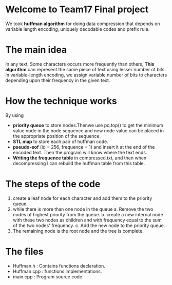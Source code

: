 # Welcome to Team17 Final project

We took **huffman algorithm** for doing data compression that depends on variable length encoding, uniquely decodable codes and prefix rule.

# The main idea
In any text, Some characters occurs more frequently than others, **This algorithm** can represent the same piece of text using lesser number of bits. In variable-length encoding, we assign variable number of bits to characters depending upon their frequency in the given text.

# How the technique works
 
 By using 
 
* **priority queue** to store nodes.Thenwe use pq.top() to get the minimum value node in the node sequence and new node value can be placed in the appropriate position of the sequence. 
* **STL map** to store each pair of huffman code.
* **pseudo-eof** (id = 256, frequence = 1) and insert it at the end of the encoded text. Then the program will know where the text ends.
* **Writing the frequence table** in compressed.txt, and then when decompressing I can rebuild the huffman table from this table.

# The steps of the code
1. create a leaf node for each character and add them to the priority queue. 
2. while there is more than one node in the queue
		a. Remove the two nodes of highest priority from the queue.
		b. create a new internal node with these two nodes as children and with frequency equal to the sum of the two nodes' frequency. 
		c. Add the new node to the priority queue. 
3. The remaining node is the root node and the tree is complete. 

# The files 
* Huffman.h : Contains functions declaration.
* Huffman.cpp : functions implementations.
* main.cpp : Program source code.
